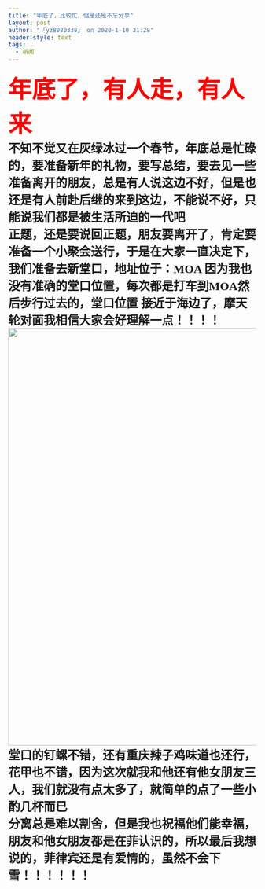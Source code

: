 ```yaml
---
title: "年底了，比较忙，但是还是不忘分享"
layout: post
author: "「yz8080338」 on 2020-1-10 21:28"
header-style: text
tags:
  - 新闻
---
```


<head></head>
<body>
 <font face="黑体"><font size="7"><strong><font color="red">年底了，有人走，有人来</font><br> <font size="5">不知不觉又在灰绿冰过一个春节，年底总是忙碌的，要准备新年的礼物，要写总结，要去见一些准备离开的朋友，总是有人说这边不好，但是也还是有人前赴后继的来到这边，不能说不好，只能说我们都是被生活所迫的一代吧<br> 正题，还是要说回正题，朋友要离开了，肯定要准备一个小聚会送行，于是在大家一直决定下，我们准备去新堂口，地址位于：MOA 因为我也没有准确的堂口位置，每次都是打车到MOA然后步行过去的，堂口位置 接近于海边了，摩天轮对面我相信大家会好理解一点！！！！<br> 
     <ignore_js_op> 
      <img aid="1326082" src="https://bbs.boniu123.cc/data/attachment/forum/202001/09/203439mqoett081ebw3ffe.jpg" zoomfile="data/attachment/forum/202001/09/203439mqoett081ebw3ffe.jpg" file="data/attachment/forum/202001/09/203439mqoett081ebw3ffe.jpg" width="850" inpost="1"> 
      <div class="tip tip_4 aimg_tip" id="aimg_1326082_menu" style="position: absolute; display: none" disautofocus="true"> 
       <div class="xs0"> 
        <p><strong>photo_2020-01-06_23-43-08.jpg</strong> <em class="xg1">(228.53 KB, 下载次数: 0)</em></p> 
        <p> <a href="forum.php?mod=attachment&amp;aid=MTMyNjA4MnwyZWM2NWY2YnwxNTc4NzI2NzMwfDB8NTQ5MDYx&amp;nothumb=yes" target="_blank">下载附件</a> &nbsp;<a href="javascript:;" onclick="showWindow(this.id, this.getAttribute('url'), 'get', 0);" id="savephoto_1326082" url="home.php?mod=spacecp&amp;ac=album&amp;op=saveforumphoto&amp;aid=1326082&amp;handlekey=savephoto_1326082">保存到相册</a> </p> 
        <p class="xg1 y"><span title="2020-1-9 20:34">前天&nbsp;20:34</span> 上传</p> 
       </div> 
       <div class="tip_horn"></div> 
      </div> 
     </ignore_js_op> <br> 堂口的钉螺不错，还有重庆辣子鸡味道也还行，花甲也不错，因为这次就我和他还有他女朋友三人，我们就没有点太多了，就简单的点了一些小酌几杯而已<br> 分离总是难以割舍，但是我也祝福他们能幸福，朋友和他女朋友都是在菲认识的，所以最后我想说的，菲律宾还是有爱情的，虽然不会下雪！！！！！！<br> <br> </font></strong></font></font>
 <br>
</body>


